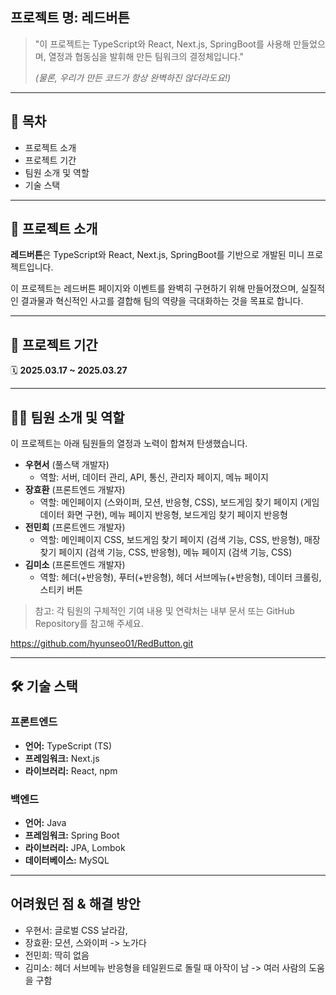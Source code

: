 

## 프로젝트 명: **레드버튼**

> "이 프로젝트는 TypeScript와 React, Next.js, SpringBoot를 사용해 만들었으며, 열정과 협동심을 발휘해 만든 팀워크의 결정체입니다."
>
> _(물론, 우리가 만든 코드가 항상 완벽하진 않더라도요!)_

---

## 📖 목차

- 프로젝트 소개
- 프로젝트 기간
- 팀원 소개 및 역할
- 기술 스택

---

## 📌 프로젝트 소개

**레드버튼**은 TypeScript와 React, Next.js, SpringBoot를 기반으로 개발된 미니 프로젝트입니다.

이 프로젝트는 레드버튼 페이지와 이벤트를 완벽히 구현하기 위해 만들어졌으며, 실질적인 결과물과 혁신적인 사고를 결합해 팀의 역량을 극대화하는 것을 목표로 합니다.

---

## 📆 프로젝트 기간

🗓 **2025.03.17 ~ 2025.03.27**

---

## 🧑‍💻 팀원 소개 및 역할

이 프로젝트는 아래 팀원들의 열정과 노력이 합쳐져 탄생했습니다.

- **우현서** (풀스택 개발자)
  - 역할: 서버, 데이터 관리, API, 통신, 관리자 페이지, 메뉴 페이지
- **장효환** (프론트엔드 개발자)
  - 역할: 메인페이지 (스와이퍼, 모션, 반응형, CSS), 보드게임 찾기 페이지 (게임 데이터 화면 구현), 메뉴 페이지 반응형, 보드게임 찾기 페이지 반응형
- **전민희** (프론트엔드 개발자)
  - 역할: 메인페이지 CSS, 보드게임 찾기 페이지 (검색 기능, CSS, 반응형), 매장 찾기 페이지 (검색 기능, CSS, 반응형), 메뉴 페이지 (검색 기능, CSS)
- **김미소** (프론트엔드 개발자)
  - 역할: 헤더(+반응형), 푸터(+반응형), 헤더 서브메뉴(+반응형), 데이터 크롤링, 스티키 버튼

> 참고: 각 팀원의 구체적인 기여 내용 및 연락처는 내부 문서 또는 GitHub Repository를 참고해 주세요.

https://github.com/hyunseo01/RedButton.git

---

## 🛠 기술 스택

### 프론트엔드

- **언어:** TypeScript (TS)
- **프레임워크:** Next.js
- **라이브러리:** React, npm

### 백엔드

- **언어:** Java
- **프레임워크:** Spring Boot
- **라이브러리:** JPA, Lombok
- **데이터베이스:** MySQL

---
## 어려웠던 점 & 해결 방안
- 우현서: 글로벌 CSS 날라감,
- 장효환: 모션, 스와이퍼 -> 노가다
- 전민희: 딱히 없음
- 김미소: 헤더 서브메뉴 반응형을 테일윈드로 돌릴 때 아작이 남 -> 여러 사람의 도움을 구함
